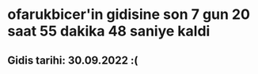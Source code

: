 # ofarukbicer'in gidisine son 7 gun 20 saat 55 dakika 48 saniye kaldi

## Gidis tarihi: 30.09.2022 :(